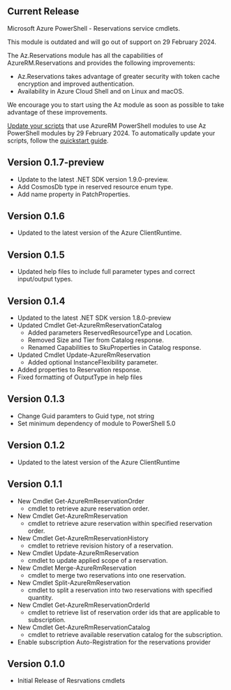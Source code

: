 ﻿
<!--
    Please leave this section at the top of the change log.

    Changes for the current release should go under the section titled "Current Release", and should adhere to the following format:

    ## Current Release
    * Overview of change #1
        - Additional information about change #1
    * Overview of change #2
        - Additional information about change #2
        - Additional information about change #2
    * Overview of change #3
    * Overview of change #4
        - Additional information about change #4

    ## YYYY.MM.DD - Version X.Y.Z (Previous Release)
    * Overview of change #1
        - Additional information about change #1
-->
## Current Release
Microsoft Azure PowerShell - Reservations service cmdlets.

This module is outdated and will go out of support on 29 February 2024.

The Az.Reservations module has all the capabilities of AzureRM.Reservations and provides the following improvements:
* Az.Reservations takes advantage of greater security with token cache encryption and improved authentication.
* Availability in Azure Cloud Shell and on Linux and macOS.

We encourage you to start using the Az module as soon as possible to take advantage of these improvements.

[Update your scripts](https://aka.ms/azpsmigrate) that use AzureRM PowerShell modules to use Az PowerShell modules by 29 February 2024. To automatically update your scripts, follow the [quickstart guide](https://aka.ms/azpsmigratequick).

## Version 0.1.7-preview
* Update to the latest .NET SDK version 1.9.0-preview.
* Add CosmosDb type in reserved resource enum type.
* Add name property in PatchProperties.

## Version 0.1.6
* Updated to the latest version of the Azure ClientRuntime.

## Version 0.1.5
* Updated help files to include full parameter types and correct input/output types.

## Version 0.1.4
* Updated to the latest .NET SDK version 1.8.0-preview
* Updated Cmdlet Get-AzureRmReservationCatalog
    - Added parameters ReservedResourceType and Location.
    - Removed Size and Tier from Catalog response.
    - Renamed Capabilities to SkuProperties in Catalog response.
* Updated Cmdlet Update-AzureRmReservation
    - Added optional InstanceFlexibility parameter.
* Added properties to Reservation response.
* Fixed formatting of OutputType in help files

## Version 0.1.3
* Change Guid paramters to Guid type, not string
* Set minimum dependency of module to PowerShell 5.0

## Version 0.1.2
* Updated to the latest version of the Azure ClientRuntime

## Version 0.1.1
* New Cmdlet Get-AzureRmReservationOrder
    - cmdlet to retrieve azure reservation order.
* New Cmdlet Get-AzureRmReservation
    - cmdlet to retrieve azure reservation within specified reservation order.
* New Cmdlet Get-AzureRmReservationHistory
    - cmdlet to retrieve revision history of a reservation.
* New Cmdlet Update-AzureRmReservation
    - cmdlet to update applied scope of a reservation.
* New Cmdlet Merge-AzureRmReservation
    - cmdlet to merge two reservations into one reservation.
* New Cmdlet Split-AzureRmReservation
    - cmdlet to split a reservation into two reservations with specified quantity.
* New Cmdlet Get-AzureRmReservationOrderId
    - cmdlet to retrieve list of reservation order ids that are applicable to subscription.
* New Cmdlet Get-AzureRmReservationCatalog
    - cmdlet to retrieve available reservation catalog for the subscription.
* Enable subscription Auto-Registration for the reservations provider

## Version 0.1.0
* Initial Release of Resrvations cmdlets